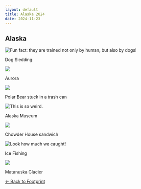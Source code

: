 ```yaml
---
layout: default
title: Alaska 2024
date: 2024-11-23
---
```


<div class="card border-0 shadow-sm bg-white p-4 my-5">
  <h2 class="text-center text-3xl font-bold mb-4">Alaska</h2>

  <div class="row">
    <div class="col-md-4 mb-4">
      <div class="gallery-item">
        <!-- <img src="/assets/images/footprint/2024_11_alaska/dog.png" alt="Dog Sledding" class="portrait rounded-lg shadow-lg" loading="lazy"> -->
        <img 
          data-src="{{ 'assets/images/footprint/2024_11_alaska/dog.png' | relative_url }}" 
          class="lazy w-100 rounded" 
          src="{{ '/assets/images/empty_300x200.png' | relative_url }}" 
          data-toggle="tooltip" 
          data-placement="top" 
          title="Fun fact: they are trained not only by human, but also by dogs!"
        >
      </div>
      <p class="mt-2 text-sm text-gray-600 text-center">Dog Sledding</p>
    </div>
    <div class="col-md-4 mb-4">
      <div class="gallery-item">
        <img 
          data-src="{{ 'assets/images/footprint/2024_11_alaska/aurora.png' | relative_url }}" 
          class="lazy w-100 rounded" 
          src="{{ '/assets/images/empty_300x200.png' | relative_url }}" 
          data-toggle="tooltip" 
          data-placement="top" 
        >
      </div>
      <p class="mt-2 text-sm text-gray-600 text-center">Aurora</p>
    </div>
    <div class="col-md-4 mb-4">
      <div class="gallery-item">
        <img 
          data-src="{{ 'assets/images/footprint/2024_11_alaska/polar.png' | relative_url }}" 
          class="lazy w-100 rounded" 
          src="{{ '/assets/images/empty_300x200.png' | relative_url }}" 
          data-toggle="tooltip" 
          data-placement="top" 
        >
      </div>
      <p class="mt-2 text-sm text-gray-600 text-center">Polar Bear stuck in a trash can</p>
    </div>
  </div>

  <div class="row">
    <div class="col-md-4 mb-4">
      <div class="gallery-item">
        <img 
          data-src="{{ 'assets/images/footprint/2024_11_alaska/butt.png' | relative_url }}" 
          class="lazy w-100 rounded" 
          src="{{ '/assets/images/empty_300x200.png' | relative_url }}"
          data-toggle="tooltip" 
          data-placement="top" 
          title="This is so weird."
        >
      </div>
      <p class="mt-2 text-sm text-gray-600 text-center">Alaska Museum</p>
    </div>
    <div class="col-md-4 mb-4">
      <div class="gallery-item">
        <img 
          data-src="{{ 'assets/images/footprint/2024_11_alaska/chowder.png' | relative_url }}" 
          class="lazy w-100 rounded" 
          src="{{ '/assets/images/empty_300x200.png' | relative_url }}"
          data-toggle="tooltip" 
          data-placement="top" 
        >
      </div>
      <p class="mt-2 text-sm text-gray-600 text-center">Chowder House sandwich</p>
    </div>
    <div class="col-md-4 mb-4">
      <div class="gallery-item">
        <img 
          data-src="{{ 'assets/images/footprint/2024_11_alaska/fish.png' | relative_url }}" 
          class="lazy w-100 rounded" 
          src="{{ '/assets/images/empty_300x200.png' | relative_url }}"
          data-toggle="tooltip" 
          data-placement="top" 
          title="Look how much we caught!"
        >
      </div>
      <p class="mt-2 text-sm text-gray-600 text-center">Ice Fishing</p>
    </div>
  </div>


  <div class="row">
    <div class="col-12 mb-4">
      <div class="gallery-item">
        <img 
          data-src="{{ 'assets/images/footprint/2024_11_alaska/glacier.png' | relative_url }}" 
          class="lazy w-100 rounded" 
          src="{{ '/assets/images/empty_300x200.png' | relative_url }}" 
          data-toggle="tooltip" 
          data-placement="top" 
        >
      </div>
      <p class="mt-2 text-sm text-gray-600 text-center">Matanuska Glacier</p>
    </div>
  </div>


  <a href="/footprint" class="btn btn-primary mt-2">← Back to Footprint</a>
</div>